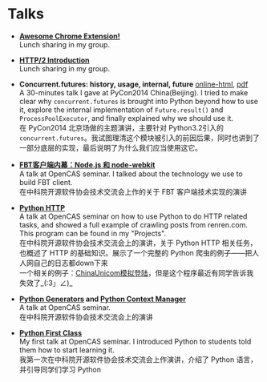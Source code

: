 Talks
==

* [**Awesome Chrome Extension!**][9]   
Lunch sharing in my group.

* [**HTTP/2 Introduction**][8]   
Lunch sharing in my group.

* **Concurrent.futures: history, usage, internal, future** [online-html][6], [pdf][7]  
A 30-minutes talk I gave at PyCon2014 China(Beijing). I tried to make clear why `concurrent.futures` is brought into Python beyond how to use it, explore the internal implementation of `Future.result()` and `ProcessPoolExecutor`, and finally explained why we should use it.    
在 PyCon2014 北京场做的主题演讲，主要针对 Python3.2引入的 `concurrent.futures`。我试图理清这个模块被引入的前因后果，同时也讲到了一部分底层的实现，最后说明了为什么我们应当使用这它。   

* [**FBT客户端内幕：Node.js 和 node-webkit**][5]  
A talk at OpenCAS seminar. I talked about the technology we use to build FBT client.    
在中科院开源软件协会技术交流会上作的关于 FBT 客户端技术实现的演讲  

* [**Python HTTP**][3]  
A talk at OpenCAS seminar on how to use Python to do HTTP related tasks, and showed a full example of crawling posts from renren.com. This program can be found in my "Projects".  
在中科院开源软件协会技术交流会上的演讲，关于 Python HTTP 相关任务，也概述了 HTTP 的基础知识。展示了一个完整的 Python 爬虫的例子——把人人网自己的日志都down下来   
一个相关的例子：[ChinaUnicom模拟登陆][4]，但是这个程序最近有同学告诉我失效了_(:3」∠)_

* **[Python Generators][1] and [Python Context Manager][2]**  
A talk at OpenCAS seminar.   
在中科院开源软件协会技术交流会上的演讲

* [**Python First Class**][0]  
My first talk at OpenCAS seminar. I introduced Python to students told them how to start learning it.  
我第一次在中科院开源软件协会技术交流会上作演讲，介绍了 Python 语言，并引导同学们学习 Python


[0]: https://laike9m.com/media/files/pdf/Python.pdf  
[1]: https://laike9m.com/media/files/pdf/Python%20Generators.pdf  
[2]: https://laike9m.com/media/files/pdf/Python%20Context%20Manager.pdf  
[3]: https://laike9m.com/media/files/pdf/Python%20HTTP.pdf  
[4]: https://laike9m.com/media/files/pdf/ChinaUnicom模拟登陆.pdf  
[5]: https://laike9m.com/media/files/pdf/node-and-nw.pdf  
[6]: https://laike9m.com/media/files/html/PyCon2014-concurrent.futures.html#/
[7]: https://laike9m.com/media/files/pdf/PyCon2014-cf-laike9m.pdf   
[8]: https://drive.google.com/file/d/0B94OmXaDRH6XZnVvaGJESXFSR1U/view?usp=sharing
[9]: https://docs.google.com/presentation/d/1npG2_JJUUD-vocTkPUaoI1cyKhKzJvVT6Hks6tylmF0/edit?usp=sharing
